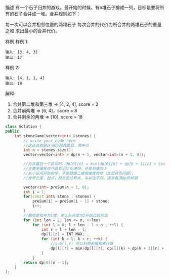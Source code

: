 描述
有一个石子归并的游戏。最开始的时候，有n堆石子排成一列，目标是要将所有的石子合并成一堆。合并规则如下：

每一次可以合并相邻位置的两堆石子
每次合并的代价为所合并的两堆石子的重量之和
求出最小的合并代价。

样例
样例 1:
```
输入: [3, 4, 3]
输出: 17
```
样例 2:
```
输入: [4, 1, 1, 4]
输出: 18
```
解释: 
  1. 合并第二堆和第三堆 => [4, 2, 4], score = 2
  2. 合并前两堆 => [6, 4]，score = 8
  3. 合并剩余的两堆 => [10], score = 18
```c++
class Solution {
public:
    int stoneGame(vector<int> &stones) {
        // write your code here
        //这还真就是区间dp经典题目，典中点
        int n = stones.size();
        vector<vector<int> > dp(n + 1, vector<int>(n + 1, 0));

        //合并最后一个区间时，dp[0][n] = min(dp[0][k] + dp[k + 1][n] + cost(0,k,n)) //这很合理，On3的复杂度，可以接受
        //主要是编程技巧选取记忆化递归，还是自底向上
        //从小区间开始枚举，不能随便二维按维度枚举（比如背包问题），
        //枚举长度，起点，然后是分界点，与以往不同，逐渐看清dp的样貌

        vector<int> preSum(n + 1, 0);
        int i = 1;
        for(const int& stone : stones) {
            preSum[i] = preSum[i - 1] + stone;
            i++;
        }
        //最后是和并为1堆，那么从长度为2开始比较合适
        for (int len = 2; len <= n; ++len) 
            for (int l = 0; l + len - 1 < n ; ++l) {
                int r = l + len - 1;
                dp[l][r] = INT_MAX;
                for (int k = l; k < r; ++k) {
                    //sum(l,r) 可以利用前缀和来计算
                    dp[l][r] = min(dp[l][r], dp[l][k] + dp[k + 1][r] + preSum[r + 1] - preSum[l]);
                }
            }
        return dp[0][n - 1];
    }
};
```